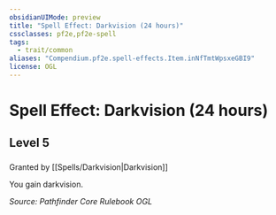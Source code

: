 ```yaml
---
obsidianUIMode: preview
title: "Spell Effect: Darkvision (24 hours)"
cssclasses: pf2e,pf2e-spell
tags:
  - trait/common
aliases: "Compendium.pf2e.spell-effects.Item.inNfTmtWpsxeGBI9"
license: OGL
---
```

# Spell Effect: Darkvision (24 hours)
## Level 5
### 






Granted by [[Spells/Darkvision|Darkvision]]

You gain darkvision.

*Source: Pathfinder Core Rulebook*
*OGL*